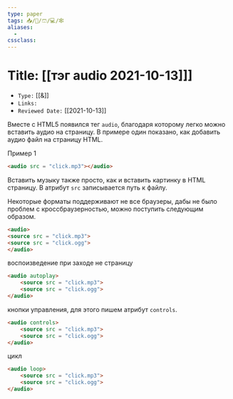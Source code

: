 ```yaml
---
type: paper
tags: 📥️/📜️/🩳/💻/🕸
aliases:
  - 
cssclass: 
---
```




# Title: **[[тэг audio 2021-10-13]]]**
- `Type:` [[&]]
- `Links:`
- `Reviewed Date:` [[2021-10-13]]

Вместе с HTML5 появился тег `audio`, благодаря которому легко можно вставить аудио на страницу. В примере один показано, как добавить аудио файл на страницу HTML.

Пример 1

```html
<audio src = "click.mp3"></audio>
```

Вставить музыку также просто, как и вставить картинку в HTML страницу. В атрибут `src` записывается путь к файлу.

Некоторые форматы поддерживают не все браузеры, дабы не было проблем с кроссбраузерностью, можно поступить следующим образом.
 ```html 
<audio>  
<source src = "click.mp3">  
<source src = "click.ogg">  
</audio>
```

воспоизведение при заходе не страницу 

```html
<audio autoplay>  
	<source src = "click.mp3">  
	<source src = "click.ogg">  
</audio>
```

кнопки управления, для этого пишем атрибут `controls`.

```html
<audio controls> 
	<source src = "click.mp3"> 
	<source src = "click.ogg">
</audio>
```

цикл

```html
<audio loop>  
	<source src = "click.mp3">  
	<source src = "click.ogg">  
</audio>
```